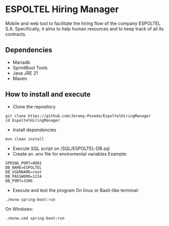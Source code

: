 # ESPOLTEL Hiring Manager
Mobile and web tool to facilitate the hiring flow of the company ESPOLTEL S.A. 
Specifically, it aims to help human resources and to keep track of all its contracts.

## Dependencies
- Mariadb
- SprintBoot Tools
- Java JRE 21
- Maven

## How to install and execute
- Clone the repository
```
git clone https://github.com/Jeremy-Poveda/EspoltelHiringManager
cd EspoltelHiringManager
```
- Install dependencies
```
mvn clean install
```
- Execute SQL script on /SQL/ESPOLTEL-DB.sql
- Create an .env file for enviromental variables
Example:
```
SPRING_PORT=8001
DB_NAME=ESPOLTEL
DB_USERNAME=root
DB_PASSWORD=1234
DB_PORT=3306
```
- Execute and test the program
On linux or Bash-like terminal:
```
./mvnw spring-boot:run
```
On Windows:

```
./mvnw.cmd spring-boot:run
```